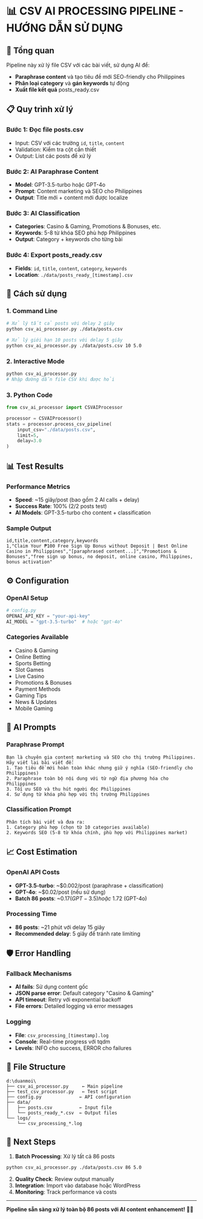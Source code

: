 # 📊 CSV AI PROCESSING PIPELINE - HƯỚNG DẪN SỬ DỤNG

## 🎯 **Tổng quan**

Pipeline này xử lý file CSV với các bài viết, sử dụng AI để:
- **Paraphrase content** và tạo tiêu đề mới SEO-friendly cho Philippines
- **Phân loại category** và **gán keywords** tự động
- **Xuất file kết quả** posts_ready.csv

## 📋 **Quy trình xử lý**

### **Bước 1: Đọc file posts.csv**
- Input: CSV với các trường `id`, `title`, `content` 
- Validation: Kiểm tra cột cần thiết
- Output: List các posts để xử lý

### **Bước 2: AI Paraphrase Content**
- **Model**: GPT-3.5-turbo hoặc GPT-4o
- **Prompt**: Content marketing và SEO cho Philippines
- **Output**: Title mới + content mới được localize

### **Bước 3: AI Classification**
- **Categories**: Casino & Gaming, Promotions & Bonuses, etc.
- **Keywords**: 5-8 từ khóa SEO phù hợp Philippines
- **Output**: Category + keywords cho từng bài

### **Bước 4: Export posts_ready.csv**
- **Fields**: `id`, `title`, `content`, `category`, `keywords`
- **Location**: `./data/posts_ready_[timestamp].csv`

## 🚀 **Cách sử dụng**

### **1. Command Line**
```bash
# Xử lý tất cả posts với delay 2 giây
python csv_ai_processor.py ./data/posts.csv

# Xử lý giới hạn 10 posts với delay 5 giây  
python csv_ai_processor.py ./data/posts.csv 10 5.0
```

### **2. Interactive Mode**
```bash
python csv_ai_processor.py
# Nhập đường dẫn file CSV khi được hỏi
```

### **3. Python Code**
```python
from csv_ai_processor import CSVAIProcessor

processor = CSVAIProcessor()
stats = processor.process_csv_pipeline(
    input_csv="./data/posts.csv",
    limit=5,
    delay=3.0
)
```

## 📊 **Test Results**

### **Performance Metrics**
- **Speed**: ~15 giây/post (bao gồm 2 AI calls + delay)
- **Success Rate**: 100% (2/2 posts test)
- **AI Models**: GPT-3.5-turbo cho content + classification

### **Sample Output**
```csv
id,title,content,category,keywords
1,"Claim Your ₱100 Free Sign Up Bonus without Deposit | Best Online Casino in Philippines","[paraphrased content...]","Promotions & Bonuses","free sign up bonus, no deposit, online casino, Philippines, bonus activation"
```

## ⚙️ **Configuration**

### **OpenAI Setup**
```python
# config.py
OPENAI_API_KEY = "your-api-key"
AI_MODEL = "gpt-3.5-turbo"  # hoặc "gpt-4o"
```

### **Categories Available**
- Casino & Gaming
- Online Betting  
- Sports Betting
- Slot Games
- Live Casino
- Promotions & Bonuses
- Payment Methods
- Gaming Tips
- News & Updates
- Mobile Gaming

## 🔧 **AI Prompts**

### **Paraphrase Prompt**
```
Bạn là chuyên gia content marketing và SEO cho thị trường Philippines. 
Hãy viết lại bài viết để:
1. Tạo tiêu đề mới hoàn toàn khác nhưng giữ ý nghĩa (SEO-friendly cho Philippines)
2. Paraphrase toàn bộ nội dung với từ ngữ địa phương hóa cho Philippines
3. Tối ưu SEO và thu hút người đọc Philippines
4. Sử dụng từ khóa phù hợp với thị trường Philippines
```

### **Classification Prompt**
```
Phân tích bài viết và đưa ra:
1. Category phù hợp (chọn từ 10 categories available)
2. Keywords SEO (5-8 từ khóa chính, phù hợp với Philippines market)
```

## 📈 **Cost Estimation**

### **OpenAI API Costs**
- **GPT-3.5-turbo**: ~$0.002/post (paraphrase + classification)
- **GPT-4o**: ~$0.02/post (nếu sử dụng)
- **Batch 86 posts**: ~$0.17 (GPT-3.5) hoặc ~$1.72 (GPT-4o)

### **Processing Time**
- **86 posts**: ~21 phút với delay 15 giây
- **Recommended delay**: 5 giây để tránh rate limiting

## 🛡️ **Error Handling**

### **Fallback Mechanisms**
- **AI fails**: Sử dụng content gốc
- **JSON parse error**: Default category "Casino & Gaming"
- **API timeout**: Retry với exponential backoff
- **File errors**: Detailed logging và error messages

### **Logging**
- **File**: `csv_processing_[timestamp].log`
- **Console**: Real-time progress với tqdm
- **Levels**: INFO cho success, ERROR cho failures

## 📁 **File Structure**
```
d:\duanmoi\
├── csv_ai_processor.py     ← Main pipeline
├── test_csv_processor.py   ← Test script  
├── config.py              ← API configuration
├── data/
│   ├── posts.csv          ← Input file
│   └── posts_ready_*.csv  ← Output files
└── logs/
    └── csv_processing_*.log
```

## 🎯 **Next Steps**

1. **Batch Processing**: Xử lý tất cả 86 posts
```bash
python csv_ai_processor.py ./data/posts.csv 86 5.0
```

2. **Quality Check**: Review output manually
3. **Integration**: Import vào database hoặc WordPress
4. **Monitoring**: Track performance và costs

---

**Pipeline sẵn sàng xử lý toàn bộ 86 posts với AI content enhancement!** 🚀✨
